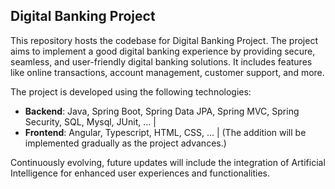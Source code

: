 ## Digital Banking Project

This repository hosts the codebase for Digital Banking Project. The project aims to implement a good digital banking experience by providing secure, seamless, and user-friendly digital banking solutions. It includes features like online transactions, account management, customer support, and more.

The project is developed using the following technologies:
- **Backend**: Java, Spring Boot, Spring Data JPA, Spring MVC, Spring Security, SQL, Mysql, JUnit, ... |
- **Frontend**: Angular, Typescript, HTML, CSS, ...                                                    | (The addition will be implemented gradually as the project advances.)

Continuously evolving, future updates will include the integration of Artificial Intelligence for enhanced user experiences and functionalities.
